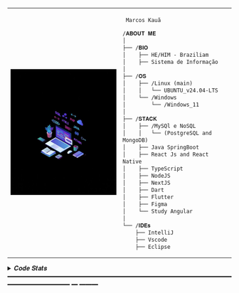 <table>
  <tr>
    <td style="width: 50%;">
       <img src="transferir (1).png" alt="Asuka" style="width: 200%; border: none;"/>
    </td>
    <td style="width: 50%; vertical-align: top;">
      <p style="font-family: monospace; font-size: 16px;"> 

        
     Marcos Kauã

</p>

    /𝐀𝐁𝐎𝐔𝐓 𝐌𝐄
    │
    ├── /𝐁𝐈𝐎
    │    ├── HE/HIM - Braziliam
    │    ├── Sistema de Informação
    │
    ├── /𝐎𝐒
    │    ├── /Linux (main)
    │    │   └── UBUNTU_v24.04-LTS
    │    └── /Windows
    │        └── /Windows_11
    │
    ├── /𝐒𝐓𝐀𝐂𝐊
    │    ├── /MySQl e NoSQL
    │    │   └── (PostgreSQL and MongoDB)
    │    ├── Java SpringBoot
    │    ├── React Js and React Native
    │    ├── TypeScript
    │    ├── NodeJS
    │    ├── NextJS
    │    ├── Dart
    │    ├── Flutter
    │    ├── Figma
    │    └── Study Angular
    │
    └── /𝐈𝐃𝐄𝐬
        ├── IntelliJ
        ├── Vscode
        ├── Eclipse
        
  </tr>
</table>

<details>
<summary> 𝑪𝒐𝒅𝒆 𝑺𝒕𝒂𝒕𝒔 ━━━━━━━━━━━━━━━━━━━━━━━━━━━━━━━━━━━━━━━━━━━━━━ ━ ━━━</summary>
<br>
 <img height="180" src="https://github-readme-stats.vercel.app/api?username=immark007&show_icons=true&theme=transparent"
<br>
</details>





                                                                                                          
                                                                                                          
